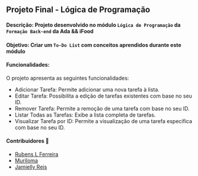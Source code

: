 ## Projeto Final - Lógica de Programação
#### Descrição: Projeto desenvolvido no módulo `Lógica de Programação` da `Formação Back-end` da Ada && iFood
#### Objetivo: Criar um `To-Do List` com conceitos aprendidos durante este módulo
#### Funcionalidades:
O projeto apresenta as seguintes funcionalidades:

- Adicionar Tarefa: Permite adicionar uma nova tarefa à lista.
- Editar Tarefa: Possibilita a edição de tarefas existentes com base no seu ID.
- Remover Tarefa: Permite a remoção de uma tarefa com base no seu ID.
- Listar Todas as Tarefas: Exibe a lista completa de tarefas.
- Visualizar Tarefa por ID: Permite a visualização de uma tarefa específica com base no seu ID.

#### Contribuidores 🔻

- [Rubens L Ferreira](https://github.com/RubensLFerreira)
- [Muriloma](https://github.com/muriloma)
- [Jamielly Reis](https://github.com/Jamielly)

